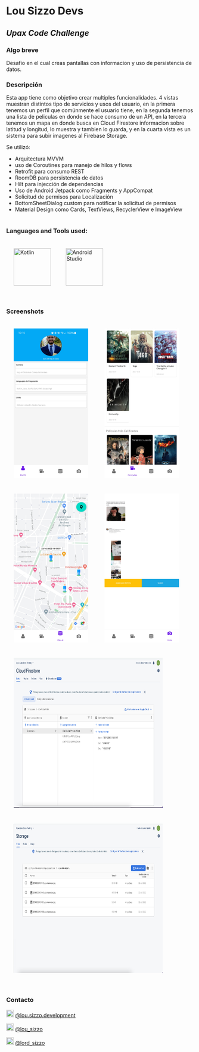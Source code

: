 # Lou Sizzo Devs
## _Upax Code Challenge_
### Algo breve
Desafio en el cual creas pantallas con informacion y uso de persistencia de datos.

### Descripción

Esta app tiene como objetivo crear multiples funcionalidades. 4 vistas muestran distintos tipo de servicios y usos del usuario, en la primera tenemos un perfil
que comúnmente el usuario tiene, en la segunda tenemos una lista de peliculas en donde se hace consumo de un API, en la tercera tenemos un mapa en donde busca en 
Cloud Firestore informacion sobre latitud y longitud, lo muestra y tambien lo guarda, y en la cuarta vista es un sistema para subir imagenes al Firebase Storage. 

Se utilizó:
* Arquitectura MVVM
* uso de Coroutines para manejo de hilos y flows 
* Retrofit para consumo REST 
* RoomDB para persistencia de datos 
* Hilt para injección de dependencias 
* Uso de Android Jetpack como Fragments y AppCompat
* Solicitud de permisos para Localización
* BottomSheetDialog custom para notificar la solicitud de permisos
* Material Design como Cards, TextViews, RecyclerView e ImageView

# 
### Languages and Tools used:

<img src="https://miro.medium.com/max/360/1*e3UJ-N8TPw8zGUn9cYzaJg.png" width="100" height="100" title="Kotlin" style="padding:20px;"><img src="https://upload.wikimedia.org/wikipedia/commons/thumb/e/e3/Android_Studio_Icon_%282014-2019%29.svg/1200px-Android_Studio_Icon_%282014-2019%29.svg.png" width="100" height="100"  title="Android Studio" style="padding:20px;">


#
### Screenshots
<img src="https://github.com/lordsizzo/Upax_CodChall_Luis_Sizzo/blob/main/screenshots/view1.jpg" width="200" height="400" style="padding:20px;"> <img src="https://github.com/lordsizzo/Upax_CodChall_Luis_Sizzo/blob/main/screenshots/view2.jpg" width="200" height="400" style="padding:20px;"> <img src="https://github.com/lordsizzo/Upax_CodChall_Luis_Sizzo/blob/main/screenshots/view3.jpg" width="200" height="400" style="padding:20px;"> <img src="https://github.com/lordsizzo/Upax_CodChall_Luis_Sizzo/blob/main/screenshots/view4.jpg" width="200" height="400" style="padding:20px;"> <img src="https://github.com/lordsizzo/Upax_CodChall_Luis_Sizzo/blob/main/screenshots/cloud_firestore.png" width="400" height="400" style="padding:20px;"> <img src="https://github.com/lordsizzo/Upax_CodChall_Luis_Sizzo/blob/main/screenshots/firebase_storage.png" width="400" height="400" style="padding:20px;"> 

# 
### Contacto

<img src="https://www.pinclipart.com/picdir/big/150-1504080_facebook-white-facebook-white-icon-png-2018-clipart.png" width="20" height="20"  title="Facebook"> [@lou.sizzo.development](https://www.facebook.com/lou.sizzo.development "@lou.sizzo.development")

<img src="https://toppng.com/public/uploads/thumbnail/subscribe-to-our-mailing-list-icono-de-instagram-en-blanco-11562863465psekvjyxmv.png" width="20" height="20"  title="Instragram"> [@lou_sizzo](http://instagram.com/lou_sizzo "@lou_sizzo")

<img src="https://www.pikpng.com/pngl/b/31-313145_twitter-png-white-white-twitter-logo-no-background.png" width="20" height="20"  title="Twitter"> [@lord_sizzo](https://twitter.com/lord_sizzo "@lord_sizzo")
